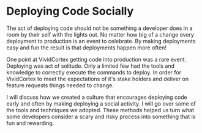 Deploying Code Socially
======================

The act of deploying code should not be something a developer does in a room by their self with the lights out. No matter how big of a change every deployment to production is an event to celebrate. By making deployments easy and fun the result is that deployments happen more often!

One point at VividCortex getting code into production was a rare event. Deploying was act of solitude. Only a limited few had the tools and knowledge to correctly execute the commands to deploy. In order for VividCortex to meet the expectations of it's stake holders and deliver on feature requests things needed to change.

I will discuss how we created a culture that encourages deploying code early and often by making deploying a social activity. I will go over some of the tools and techniques we adopted. These methods helped us turn what some developers consider a scary and risky process into something that is fun and rewarding.



